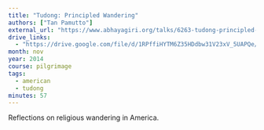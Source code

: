 ```yaml
---
title: "Tudong: Principled Wandering"
authors: ["Tan Pamutto"]
external_url: "https://www.abhayagiri.org/talks/6263-tudong-principled-wandering"
drive_links:
  - "https://drive.google.com/file/d/1RPffiHYTM6Z35HDdbw31V23xV_5UAPQe/view?usp=drivesdk"
month: nov
year: 2014
course: pilgrimage
tags:
  - american
  - tudong
minutes: 57
---
```


Reflections on religious wandering in America.
